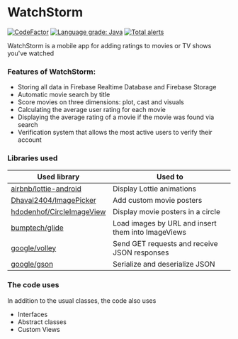 # WatchStorm
[![CodeFactor](https://www.codefactor.io/repository/github/kolyafedorenko/stormwatch/badge)](https://www.codefactor.io/repository/github/kolyafedorenko/stormwatch)
[![Language grade: Java](https://img.shields.io/lgtm/grade/java/g/KolyaFedorenko/StormWatch.svg?logo=lgtm&logoWidth=18)](https://lgtm.com/projects/g/KolyaFedorenko/StormWatch/context:java)
[![Total alerts](https://img.shields.io/lgtm/alerts/g/KolyaFedorenko/StormWatch.svg?logo=lgtm&logoWidth=18)](https://lgtm.com/projects/g/KolyaFedorenko/StormWatch/alerts/)

WatchStorm is a mobile app for adding ratings to movies or TV shows you've watched

### Features of WatchStorm:
- Storing all data in Firebase Realtime Database and Firebase Storage
- Automatic movie search by title
- Score movies on three dimensions: plot, cast and visuals
- Calculating the average user rating for each movie
- Displaying the average rating of a movie if the movie was found via search
- Verification system that allows the most active users to verify their account

### Libraries used
| Used library | Used to |
| ------------ | ----------- |
| [airbnb/lottie-android](https://github.com/airbnb/lottie-android) | Display Lottie animations |
| [Dhaval2404/ImagePicker](https://github.com/Dhaval2404/ImagePicker) | Add custom movie posters |
| [hdodenhof/CircleImageView](https://github.com/hdodenhof/CircleImageView) | Display movie posters in a circle |
| [bumptech/glide](https://github.com/bumptech/glide) | Load images by URL and insert them into ImageViews |
| [google/volley](https://github.com/google/volley) | Send GET requests and receive JSON responses |
| [google/gson](https://github.com/google/gson) | Serialize and deserialize JSON |

### The code uses
In addition to the usual classes, the code also uses
- Interfaces
- Abstract classes
- Custom Views
